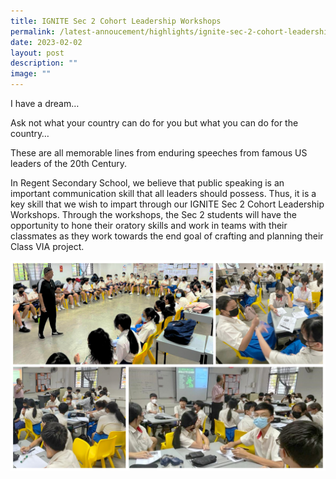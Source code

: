 ```yaml
---
title: IGNITE Sec 2 Cohort Leadership Workshops
permalink: /latest-annoucement/highlights/ignite-sec-2-cohort-leadership-workshop/
date: 2023-02-02
layout: post
description: ""
image: ""
---
```

I have a dream…

Ask not what your country can do for you but what you can do for the country…

These are all memorable lines from enduring speeches from famous US leaders of the 20th Century. 

In Regent Secondary School, we believe that public speaking is an important communication skill that all leaders should possess. Thus, it is a key skill that we wish to impart through our IGNITE Sec 2 Cohort Leadership Workshops. Through the workshops, the Sec 2 students will have the opportunity to hone their oratory skills and work in teams with their classmates as they work towards the end goal of crafting and planning their Class VIA project.

![](/images/Highlights%20Post/IGNITESec2LdrshpWksp2023-1.jpg)